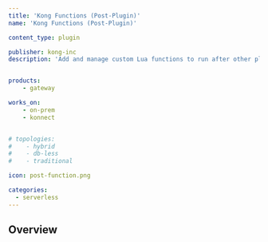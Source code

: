 ```yaml
---
title: 'Kong Functions (Post-Plugin)'
name: 'Kong Functions (Post-Plugin)'

content_type: plugin

publisher: kong-inc
description: 'Add and manage custom Lua functions to run after other plugins'


products:
    - gateway

works_on:
    - on-prem
    - konnect


# topologies:
#    - hybrid
#    - db-less
#    - traditional

icon: post-function.png

categories:
  - serverless
---
```


## Overview
